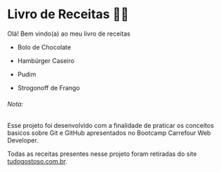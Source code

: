 # Livro de Receitas :man_cook:

Olá! Bem vindo(a) ao meu livro de receitas

- Bolo de Chocolate

- Hambúrger Caseiro

- Pudim

- Strogonoff de Frango



###### Nota:

Esse projeto foi desenvolvido com a finalidade de praticar os conceitos basicos sobre Git e GitHub apresentados no Bootcamp Carrefour Web Developer.

Todas as receitas presentes nesse projeto foram retiradas do site [tudogostoso.com.br](https://www.tudogostoso.com.br).
